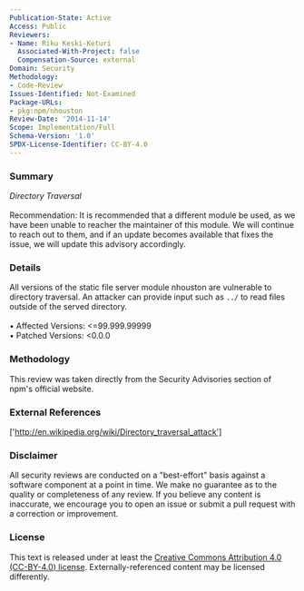 ```yaml
---
Publication-State: Active
Access: Public
Reviewers:
- Name: Riku Keski-Keturi
  Associated-With-Project: false
  Compensation-Source: external
Domain: Security
Methodology:
- Code-Review
Issues-Identified: Not-Examined
Package-URLs:
- pkg:npm/nhouston
Review-Date: '2014-11-14'
Scope: Implementation/Full
Schema-Version: '1.0'
SPDX-License-Identifier: CC-BY-4.0
---
```

### Summary
*Directory Traversal*<br><br>Recommendation: It is recommended that a different module be used, as we have been unable to reacher the maintainer of this module. We will continue to reach out to them, and if an update becomes available that fixes the issue, we will update this advisory accordingly.
### Details
All versions of the static file server module nhouston are vulnerable to directory traversal. An attacker can provide input such as `../` to read files outside of the served directory.
<br><br>• Affected Versions: <=99.999.99999
<br>• Patched Versions: <0.0.0
### Methodology
This review was taken directly from the Security Advisories section of npm's official website.
### External References
['http://en.wikipedia.org/wiki/Directory_traversal_attack']
### Disclaimer
All security reviews are conducted on a "best-effort" basis against a software component at a point in time. We make no guarantee as to the quality or completeness of any review. If you believe any content is inaccurate, we encourage you to open an issue or submit a pull request with a correction or improvement.
### License
This text is released under at least the [Creative Commons Attribution 4.0 (CC-BY-4.0) license](https://creativecommons.org/licenses/by/4.0/legalcode.txt). Externally-referenced content may be licensed differently.
